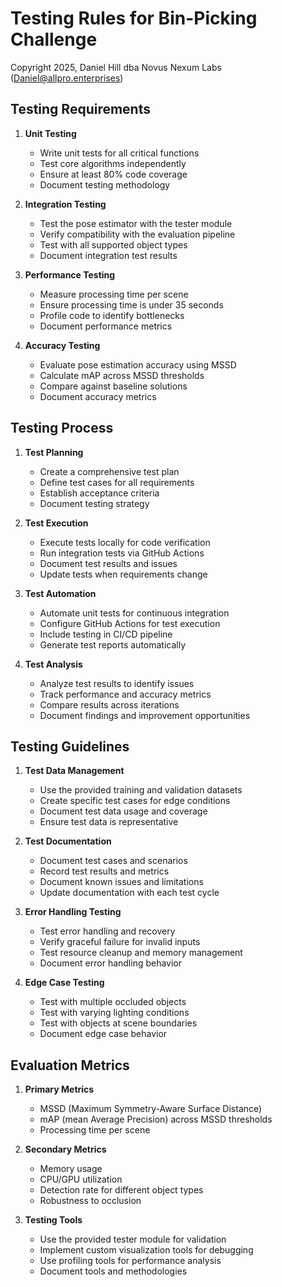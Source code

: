 # Testing Rules for Bin-Picking Challenge
Copyright 2025, Daniel Hill dba Novus Nexum Labs (Daniel@allpro.enterprises)

## Testing Requirements

1. **Unit Testing**
   - Write unit tests for all critical functions
   - Test core algorithms independently
   - Ensure at least 80% code coverage
   - Document testing methodology

2. **Integration Testing**
   - Test the pose estimator with the tester module
   - Verify compatibility with the evaluation pipeline
   - Test with all supported object types
   - Document integration test results

3. **Performance Testing**
   - Measure processing time per scene
   - Ensure processing time is under 35 seconds
   - Profile code to identify bottlenecks
   - Document performance metrics

4. **Accuracy Testing**
   - Evaluate pose estimation accuracy using MSSD
   - Calculate mAP across MSSD thresholds
   - Compare against baseline solutions
   - Document accuracy metrics

## Testing Process

1. **Test Planning**
   - Create a comprehensive test plan
   - Define test cases for all requirements
   - Establish acceptance criteria
   - Document testing strategy

2. **Test Execution**
   - Execute tests locally for code verification
   - Run integration tests via GitHub Actions
   - Document test results and issues
   - Update tests when requirements change

3. **Test Automation**
   - Automate unit tests for continuous integration
   - Configure GitHub Actions for test execution
   - Include testing in CI/CD pipeline
   - Generate test reports automatically

4. **Test Analysis**
   - Analyze test results to identify issues
   - Track performance and accuracy metrics
   - Compare results across iterations
   - Document findings and improvement opportunities

## Testing Guidelines

1. **Test Data Management**
   - Use the provided training and validation datasets
   - Create specific test cases for edge conditions
   - Document test data usage and coverage
   - Ensure test data is representative

2. **Test Documentation**
   - Document test cases and scenarios
   - Record test results and metrics
   - Document known issues and limitations
   - Update documentation with each test cycle

3. **Error Handling Testing**
   - Test error handling and recovery
   - Verify graceful failure for invalid inputs
   - Test resource cleanup and memory management
   - Document error handling behavior

4. **Edge Case Testing**
   - Test with multiple occluded objects
   - Test with varying lighting conditions
   - Test with objects at scene boundaries
   - Document edge case behavior

## Evaluation Metrics

1. **Primary Metrics**
   - MSSD (Maximum Symmetry-Aware Surface Distance)
   - mAP (mean Average Precision) across MSSD thresholds
   - Processing time per scene

2. **Secondary Metrics**
   - Memory usage
   - CPU/GPU utilization
   - Detection rate for different object types
   - Robustness to occlusion

3. **Testing Tools**
   - Use the provided tester module for validation
   - Implement custom visualization tools for debugging
   - Use profiling tools for performance analysis
   - Document tools and methodologies 